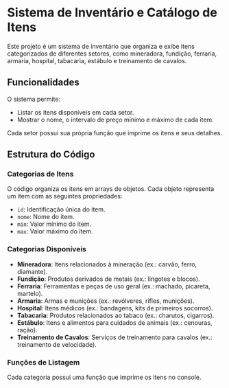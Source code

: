 # Sistema de Inventário e Catálogo de Itens

Este projeto é um sistema de inventário que organiza e exibe itens categorizados de diferentes setores, como mineradora, fundição, ferraria, armaria, hospital, tabacaria, estábulo e treinamento de cavalos.

## Funcionalidades

O sistema permite:
- Listar os itens disponíveis em cada setor.
- Mostrar o nome, o intervalo de preço mínimo e máximo de cada item.

Cada setor possui sua própria função que imprime os itens e seus detalhes.

## Estrutura do Código

### Categorias de Itens

O código organiza os itens em arrays de objetos. Cada objeto representa um item com as seguintes propriedades:
- `id`: Identificação única do item.
- `nome`: Nome do item.
- `min`: Valor mínimo do item.
- `max`: Valor máximo do item.

### Categorias Disponíveis

- **Mineradora**: Itens relacionados à mineração (ex.: carvão, ferro, diamante).
- **Fundição**: Produtos derivados de metais (ex.: lingotes e blocos).
- **Ferraria**: Ferramentas e peças de uso geral (ex.: machado, picareta, martelo).
- **Armaria**: Armas e munições (ex.: revólveres, rifles, munições).
- **Hospital**: Itens médicos (ex.: bandagens, kits de primeiros socorros).
- **Tabacaria**: Produtos relacionados ao tabaco (ex.: charutos, cigarros).
- **Estábulo**: Itens e alimentos para cuidados de animais (ex.: cenouras, ração).
- **Treinamento de Cavalos**: Serviços de treinamento para cavalos (ex.: treinamento de velocidade).

### Funções de Listagem

Cada categoria possui uma função que imprime os itens no console.

